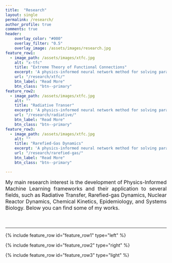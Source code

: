 ```yaml
---
title:  "Research"
layout: single
permalink: /research/
author_profile: true
comments: true
header:
    overlay_color: "#000"
    overlay_filter: "0.5"
    overlay_image: /assets/images/research.jpg
feature_row1:
  - image_path: /assets/images/xtfc.jpg
    alt: "x-tfc"
    title: "Extreme Theory of Functional Connections"
    excerpt: 'A physics-informed neural network method for solving parametric differential equations.'
    url: "/research/xtfc/"
    btn_label: "Read More"
    btn_class: "btn--primary"
feature_row2:
  - image_path: /assets/images/xtfc.jpg
    alt: ""
    title: "Radiative Transer"
    excerpt: 'A physics-informed neural network method for solving parametric differential equations.'
    url: "/research/radiative/"
    btn_label: "Read More"
    btn_class: "btn--primary"
feature_row3:
  - image_path: /assets/images/xtfc.jpg
    alt: ""
    title: "Rarefied-Gas Dynamics"
    excerpt: 'A physics-informed neural network method for solving parametric differential equations.'
    url: "/research/rarefied-gas/"
    btn_label: "Read More"
    btn_class: "btn--primary"

---
```


 <font size="3">
<div style="text-align: justify;"> My main research interest is the development of Physics-Informed Machine Learning frameworks and their application to several fields, such as Radiative Transfer, Rarefied-gas Dynamics, Nuclear Reactor Dynamics, Chemical Kinetics, Epidemiology, and Systems Biology. Below you can find some of my works. <p><br></p> </div> </font>

<hr>

{% include feature_row id="feature_row1" type="left" %}

{% include feature_row id="feature_row2" type="right" %}

{% include feature_row id="feature_row3" type="light" %}
